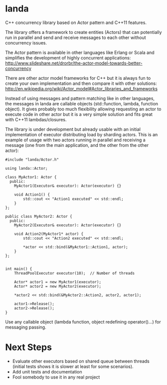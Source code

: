 # landa

C++ concurrency library based on Actor pattern and C++11 features.

The library offers a framework to create entities (Actors) that can potentially run in parallel and send and receive messages to each other without concurrency issues.

The Actor pattern is available in other languages like Erlang or Scala and simplifies the development of highly concurrent applications:
http://www.slideshare.net/drorbr/the-actor-model-towards-better-concurrency

There are other actor model frameworks for C++ but it is always fun to create your own implementation and then compare it with other solutions:
http://en.wikipedia.org/wiki/Actor_model#Actor_libraries_and_frameworks

Instead of using messages and pattern matching like in other languages, the messages in landa are callable objects (std::function, lambda, function object).   It gives probably too much flexibility allowing requesting an actor to execute code in other actor but it is a very simple solution and fits great with C++11 lambdas/closures.

The library is under development but already usable with an initial implementation of executor distributing load by sharding actors.   This is an example of usage with two actors running in parallel and receiving a message (one from the main application, and the other from the other actor):

```
#include "landa/Actor.h"

using landa::Actor;

class MyActor1: Actor {
  public:
    MyActor1(Executor& executor): Actor(executor) {}
    
    void Action1() { 
        std::cout << "Action1 executed" << std::endl;
    }
};

public class MyActor2: Actor {
  public:
    MyActor2(Executor& executor): Actor(executor) {}
    
    void Action2(MyActor1* actor) {
        std::cout << "Action2 executed" << std::endl;
        
        *actor << std::bind(&MyActor1::Action1, actor);
    }
};


int main() {
    ThreadPoolExecutor executor(10);  // Number of threads
    
    Actor* actor1 = new MyActor1(executor);
    Actor* actor2 = new MyActor2(executor);
    
    *actor2 << std::bind(&MyActor2::Action2, actor2, actor1);
    
    actor1->Release();
    actor2->Release();
}

```

Use any callable object (lambda function, object redefining operator()...) for messaging passing.

# Next Steps

* Evaluate other executors based on shared queue between threads (initial tests shows it is slower at least for some scenarios).
* Add unit tests and documentation
* Fool somebody to use it in any real project

